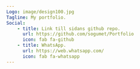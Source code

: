 ```yaml
---
Logo: image/design100.jpg
Tagline: My portfolio.
Social:
    - title: Link till sidans github repo.
      url: https://github.com/sogumet/Portfolio
      icon: fab fa-github
    - title: WhatsApp.
      url: https://web.whatsapp.com/
      icon: fab fa-whatsapp
---
```

